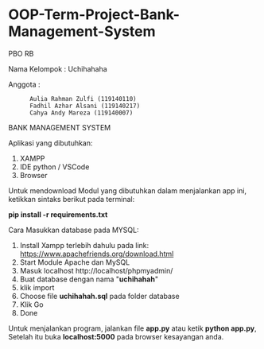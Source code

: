 # OOP-Term-Project-Bank-Management-System

PBO RB 

Nama Kelompok : Uchihahaha

Anggota : 

          Aulia Rahman Zulfi (119140110)
          Fadhil Azhar Alsani (119140217)
          Cahya Andy Mareza (119140007)

 
BANK MANAGEMENT SYSTEM

Aplikasi yang dibutuhkan:
1. XAMPP
2. IDE python / VSCode
3. Browser

Untuk mendownload Modul yang dibutuhkan dalam menjalankan app ini, ketikkan sintaks berikut pada terminal: 

**pip install -r requirements.txt**

Cara Masukkan database pada MYSQL:
1. Install Xampp terlebih dahulu pada link: https://www.apachefriends.org/download.html
2. Start Module Apache dan MySQL
3. Masuk localhost http://localhost/phpmyadmin/
4. Buat database dengan nama "**uchihahah**"
5. klik import
6. Choose file **uchihahah.sql** pada folder database
7. Klik Go
8. Done

Untuk menjalankan program, jalankan file **app.py** atau ketik **python app.py**, 
Setelah itu buka **localhost:5000** pada browser kesayangan anda.
